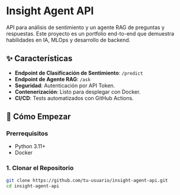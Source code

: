 # Insight Agent API

API para análisis de sentimiento y un agente RAG de preguntas y respuestas. Este proyecto es un portfolio end-to-end que demuestra habilidades en IA, MLOps y desarrollo de backend.

## ✨ Características

*   **Endpoint de Clasificación de Sentimiento**: `/predict`
*   **Endpoint de Agente RAG**: `/ask`
*   **Seguridad**: Autenticación por API Token.
*   **Contenerización**: Listo para desplegar con Docker.
*   **CI/CD**: Tests automatizados con GitHub Actions.

## 🚀 Cómo Empezar

### Prerrequisitos

*   Python 3.11+
*   Docker

### 1. Clonar el Repositorio

```bash
git clone https://github.com/tu-usuario/insight-agent-api.git
cd insight-agent-api